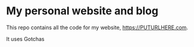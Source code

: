 # My personal website and blog

This repo contains all the code for my website, https://PUTURLHERE.com.

It uses
Gotchas
